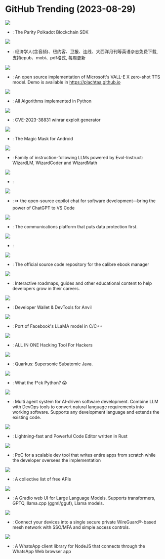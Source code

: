 # GitHub Trending (2023-08-29)

![](https://img.shields.io/badge/Rust-New%20108-green?style=flat-square&logo=appveyor)
- [](https://github.comundefined): The Parity Polkadot Blockchain SDK

![](https://img.shields.io/badge/CSS-New%201-green?style=flat-square&logo=appveyor)
- [](https://github.comundefined): 经济学人(含音频)、纽约客、卫报、连线、大西洋月刊等英语杂志免费下载,支持epub、mobi、pdf格式, 每周更新

![](https://img.shields.io/badge/Python-New%201-green?style=flat-square&logo=appveyor)
- [](https://github.comundefined): An open source implementation of Microsoft's VALL-E X zero-shot TTS model. Demo is available in https://plachtaa.github.io

![](https://img.shields.io/badge/Python-New%201-green?style=flat-square&logo=appveyor)
- [](https://github.comundefined): All Algorithms implemented in Python

![](https://img.shields.io/badge/Python-New%2080-green?style=flat-square&logo=appveyor)
- [](https://github.comundefined): CVE-2023-38831 winrar exploit generator

![](https://img.shields.io/badge/C%2B%2B-New%20137-green?style=flat-square&logo=appveyor)
- [](https://github.comundefined): The Magic Mask for Android

![](https://img.shields.io/badge/Python-New%20306-green?style=flat-square&logo=appveyor)
- [](https://github.comundefined): Family of instruction-following LLMs powered by Evol-Instruct: WizardLM, WizardCoder and WizardMath

![](https://img.shields.io/badge/C-New%2050-green?style=flat-square&logo=appveyor)
- [](https://github.comundefined): 

![](https://img.shields.io/badge/Python-New%20125-green?style=flat-square&logo=appveyor)
- [](https://github.comundefined): ⏩ the open-source copilot chat for software development—bring the power of ChatGPT to VS Code

![](https://img.shields.io/badge/TypeScript-New%2083-green?style=flat-square&logo=appveyor)
- [](https://github.comundefined): The communications platform that puts data protection first.

![](https://img.shields.io/badge/Java-New%20178-green?style=flat-square&logo=appveyor)
- [](https://github.comundefined): 

![](https://img.shields.io/badge/Python-New%2071-green?style=flat-square&logo=appveyor)
- [](https://github.comundefined): The official source code repository for the calibre ebook manager

![](https://img.shields.io/badge/TypeScript-New%20289-green?style=flat-square&logo=appveyor)
- [](https://github.comundefined): Interactive roadmaps, guides and other educational content to help developers grow in their careers.

![](https://img.shields.io/badge/TypeScript-New%2085-green?style=flat-square&logo=appveyor)
- [](https://github.comundefined): Developer Wallet & DevTools for Anvil

![](https://img.shields.io/badge/C-New%20196-green?style=flat-square&logo=appveyor)
- [](https://github.comundefined): Port of Facebook's LLaMA model in C/C++

![](https://img.shields.io/badge/Python-New%20563-green?style=flat-square&logo=appveyor)
- [](https://github.comundefined): ALL IN ONE Hacking Tool For Hackers

![](https://img.shields.io/badge/Java-New%209-green?style=flat-square&logo=appveyor)
- [](https://github.comundefined): Quarkus: Supersonic Subatomic Java.

![](https://img.shields.io/badge/Python-New%20162-green?style=flat-square&logo=appveyor)
- [](https://github.comundefined): What the f*ck Python? 😱

![](https://img.shields.io/badge/Python-New%20159-green?style=flat-square&logo=appveyor)
- [](https://github.comundefined): Multi agent system for AI-driven software development. Combine LLM with DevOps tools to convert natural language requirements into working software. Supports any development language and extends the existing code.

![](https://img.shields.io/badge/Rust-New%20223-green?style=flat-square&logo=appveyor)
- [](https://github.comundefined): Lightning-fast and Powerful Code Editor written in Rust

![](https://img.shields.io/badge/Python-New%20225-green?style=flat-square&logo=appveyor)
- [](https://github.comundefined): PoC for a scalable dev tool that writes entire apps from scratch while the developer oversees the implementation

![](https://img.shields.io/badge/Python-New%20323-green?style=flat-square&logo=appveyor)
- [](https://github.comundefined): A collective list of free APIs

![](https://img.shields.io/badge/Python-New%20168-green?style=flat-square&logo=appveyor)
- [](https://github.comundefined): A Gradio web UI for Large Language Models. Supports transformers, GPTQ, llama.cpp (ggml/gguf), Llama models.

![](https://img.shields.io/badge/Go-New%20135-green?style=flat-square&logo=appveyor)
- [](https://github.comundefined): Connect your devices into a single secure private WireGuard®-based mesh network with SSO/MFA and simple access controls.

![](https://img.shields.io/badge/JavaScript-New%2073-green?style=flat-square&logo=appveyor)
- [](https://github.comundefined): A WhatsApp client library for NodeJS that connects through the WhatsApp Web browser app

